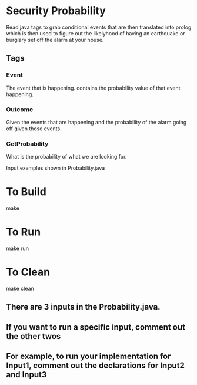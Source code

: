 # Security Probability

Read java tags to grab conditional events that are then translated 
    into prolog which is then used to figure out the likelyhood
    of having an earthquake or burglary set off the alarm at 
    your house. 

## Tags

### Event

The event that is happening. 
    contains the probability value of that event happening. 

### Outcome

Given the events that are happening 
    and the probability of the alarm going off given those events.

### GetProbability

What is the probability of what we are looking for. 


Input examples shown in Probability.java

# To Build
make
# To Run
make run
# To Clean
make clean

## There are 3 inputs in the Probability.java.
## If you want to run a specific input, comment out the other twos
## For example, to run your implementation for Input1, comment out the declarations for Input2 and Input3
